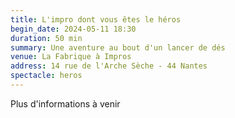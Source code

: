 ```yaml
---
title: L'impro dont vous êtes le héros
begin_date: 2024-05-11 18:30
duration: 50 min
summary: Une aventure au bout d'un lancer de dés
venue: La Fabrique à Impros
address: 14 rue de l'Arche Sèche - 44 Nantes
spectacle: heros
---
```


Plus d'informations à venir
